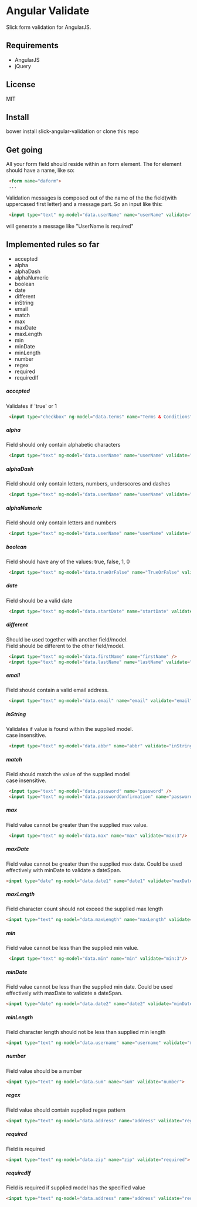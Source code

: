 Angular Validate
============

Slick form validation for AngularJS.

Requirements
--------
* AngularJS
* jQuery

License
-----
MIT

Install
-----
bower install slick-angular-validation
or clone this repo

Get going
-------
All your form field should reside within an form element.
The for element should have a name, like so:
```html
 <form name="daform">
 ...
``````
Validation messages is composed out of the name of the the field(with uppercased first letter) and a message part.
So an input like this:
```html
 <input type="text" ng-model="data.userName" name="userName" validate="required" />
``````
will generate a message like "UserName is required"

Implemented rules so far
-------
* accepted
* alpha
* alphaDash
* alphaNumeric
* boolean
* date
* different
* inString
* email
* match
* max
* maxDate
* maxLength
* min
* minDate
* minLength
* number
* regex
* required
* requiredIf

##### accepted
Validates if 'true' or 1
```html
 <input type="checkbox" ng-model="data.terms" name="Terms & Conditions" validate="accepted" />
```

##### alpha
Field should only contain alphabetic characters
```html
 <input type="text" ng-model="data.userName" name="userName" validate="alpha" />
```

##### alphaDash
Field should only contain letters, numbers, underscores and dashes
```html
 <input type="text" ng-model="data.userName" name="userName" validate="alphaDash" />
```

##### alphaNumeric
Field should only contain letters and numbers
```html
 <input type="text" ng-model="data.userName" name="userName" validate="alphaDash" />
```

##### boolean
Field should have any of the values: true, false, 1, 0
```html
 <input type="text" ng-model="data.trueOrFalse" name="TrueOrFalse" validate="boolean" />
``````

##### date
Field should be a valid date
```html
 <input type="text" ng-model="data.startDate" name="startDate" validate="date" />
```

##### different
Should be used together with another field/model.<br/>
Field should be different to the other field/model.
```html
 <input type="text" ng-model="data.firstName" name="firstName" />
 <input type="text" ng-model="data.lastName" name="lastName" validate="different:data.firstName" />
```

##### email
Field should contain a valid email address.
```html
 <input type="text" ng-model="data.email" name="email" validate="email">
```

##### inString
Validates if value is found within the supplied model. <br/>
case insensitive.
```html
 <input type="text" ng-model="data.abbr" name="abbr" validate="inString:data.fullText" />
```

##### match
Field should match the value of the supplied model <br/>
case insensitive.
```html
 <input type="text" ng-model="data.password" name="password" />
 <input type="text" ng-model="data.passwordConfirmation" name="passwordConfirmation" validate="match:data.password" />
```
##### max
Field value cannot be greater than the supplied max value.
```html
 <input type="text" ng-model="data.max" name="max" validate="max:3"/>
```

##### maxDate
Field value cannot be greater than the supplied max date.
Could be used effectively with minDate to validate a dateSpan.
```html
<input type="date" ng-model="data.date1" name="date1" validate="maxDate:data.date2">
```

##### maxLength
Field character count should not exceed the supplied max length
```html
<input type="text" ng-model="data.maxLength" name="maxLength" validate="maxLength:3">
```

##### min
Field value cannot be less than the supplied min value.
```html
 <input type="text" ng-model="data.min" name="min" validate="min:3"/>
```

##### minDate
Field value cannot be less than the supplied min date.
Could be used effectively with maxDate to validate a dateSpan.
```html
<input type="date" ng-model="data.date2" name="date2" validate="minDate:data.date1">
```

##### minLength
Field character length should not be less than supplied min length
```html
<input type="text" ng-model="data.username" name="username" validate="minLength:5">
```

##### number
Field value should be a number
```html
<input type="text" ng-model="data.sum" name="sum" validate="number">
```

##### regex
Field value should contain supplied regex pattern
```html
<input type="text" ng-model="data.address" name="address" validate="regex:[A-Z]">
```

##### required
Field is required
```html
<input type="text" ng-model="data.zip" name="zip" validate="required">
```

##### requiredIf
Field is required if supplied model has the specified value
```html
<input type="text" ng-model="data.address" name="address" validate="requiredIf:data.zip=12345">
```





